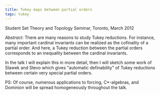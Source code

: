 ```yaml
---
title: Tukey maps between partial orders
tags: tukey
---
```


Student Set Theory and Topology Seminar, Toronto, March 2012<!--more-->

*Abstract*: There are many reasons to study Tukey reductions.  For instance, many important cardinal invariants can be realized as the cofinality of a partial order.  And here, a Tukey reduction between the partial orders corresponds to an inequality between the cardinal invariants.

In the talk I will explain this in more detail, then I will sketch some work of Slawek and Stevo which gives "automatic definability" of Tukey reductions between certain very special partial orders.

PS: Of course, numerous applications to forcing, C*-algebras, and Dominion will be spread homogeneously throughout the talk.
